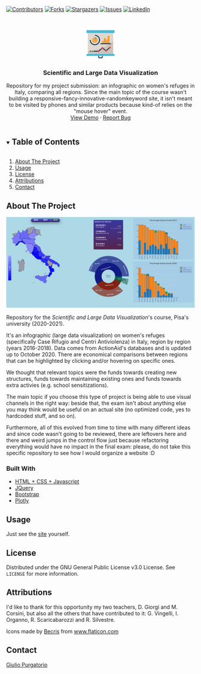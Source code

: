 [![Contributors][contributors-shield]][contributors-url]
[![Forks][forks-shield]][forks-url]
[![Stargazers][stars-shield]][stars-url]
[![Issues][issues-shield]][issues-url]
[![LinkedIn][linkedin-shield]][linkedin-url]


<br />
<p align="center">
  <a href="https://github.com/GPurgatorio/md-scientific-and-large-data-visualization">
    <img src="img/infographic.png" alt="Logo" width="80" height="80">
  </a>

  <h3 align="center">Scientific and Large Data Visualization</h3>

  <p align="center">
    Repository for my project submission: an infographic on women's refuges in Italy, comparing all regions. Since the main topic of the course wasn't building a responsive-fancy-innovative-randomkeyword site, it isn't meant to be visited by phones and similar products because kind-of relies on the "mouse hover" event. 
    <br />
	<a href="https://gpurgatorio.github.io/md-scientific-and-large-data-visualization/">View Demo</a>
	·
    <a href="https://github.com/GPurgatorio/md-scientific-and-large-data-visualization/issues">Report Bug</a>
  </p>
</p>



<details open="open">
  <summary><h2 style="display: inline-block">Table of Contents</h2></summary>
  <ol>
    <li><a href="#about-the-project">About The Project</a></li>
    <li><a href="#usage">Usage</a></li>
    <li><a href="#license">License</a></li>
	<li><a href="#attributions">Attributions</a></li>
    <li><a href="#contact">Contact</a></li>
  </ol>
</details>



## About The Project

[![Screenshot][product-screenshot]](https://gpurgatorio.github.io/md-scientific-and-large-data-visualization/)

Repository for the _Scientific and Large Data Visualization_'s course, Pisa's university (2020-2021).

It's an infographic (large data visualization) on women's refuges (specifically Case Rifugio and Centri Antiviolenza) in Italy, region by region (years 2016-2018).
Data comes from ActionAid's databases and is updated up to October 2020. There are economical comparisons between regions that can be highlighted by clicking and/or hovering on specific ones. 

We thought that relevant topics were the funds towards creating new structures, funds towards maintaining existing ones and funds towards extra activies (e.g. school sensitizations).

The main topic if you choose this type of project is being able to use visual channels in the right way: beside that, the exam isn't about anything else you may think would be useful on an actual site (no optimized code, yes to hardcoded stuff, and so on). 

Furthermore, all of this evolved from time to time with many different ideas and since code wasn't going to be reviewed, there are leftovers here and there and weird jumps in the control flow just because refactoring everything would have no impact in the final exam: please, do not take this specific repository to see how I would organize a website :D


### Built With

* [HTML + CSS + Javascript](https://blog.hubspot.com/marketing/web-design-html-css-javascript)
* [JQuery](https://jquery.com/)
* [Bootstrap](https://getbootstrap.com/)
* [Plotly](https://plotly.com/javascript/)


## Usage

Just see the [site](https://gpurgatorio.github.io/md-scientific-and-large-data-visualization/) yourself.


## License

Distributed under the GNU General Public License v3.0 License. See `LICENSE` for more information.


## Attributions 

I'd like to thank for this opportunity my two teachers, D. Giorgi and M. Corsini, but also all the others that have contributed to it: G. Vingelli, I. Organno, R. Scaricabarozzi and R. Silvestre.

<div>Icons made by <a href="https://www.flaticon.com/authors/becris" title="Becris">Becris</a> from <a href="https://www.flaticon.com/" title="Flaticon">www.flaticon.com</a></div>


## Contact

[Giulio Purgatorio](https://gpurgatorio.github.io/)



[contributors-shield]: https://img.shields.io/github/contributors/GPurgatorio/md-scientific-and-large-data-visualization.svg?style=for-the-badge
[contributors-url]: https://github.com/GPurgatorio/md-scientific-and-large-data-visualization/graphs/contributors
[forks-shield]: https://img.shields.io/github/forks/GPurgatorio/md-scientific-and-large-data-visualization.svg?style=for-the-badge
[forks-url]: https://github.com/GPurgatorio/md-scientific-and-large-data-visualization/network/members
[stars-shield]: https://img.shields.io/github/stars/GPurgatorio/md-scientific-and-large-data-visualization.svg?style=for-the-badge
[stars-url]: https://github.com/GPurgatorio/md-scientific-and-large-data-visualization/stargazers
[issues-shield]: https://img.shields.io/github/issues/GPurgatorio/md-scientific-and-large-data-visualization.svg?style=for-the-badge
[issues-url]: https://github.com/GPurgatorio/md-scientific-and-large-data-visualization/issues
[linkedin-shield]: https://img.shields.io/badge/-LinkedIn-black.svg?style=for-the-badge&logo=linkedin&colorB=555
[linkedin-url]: https://linkedin.com/in/GPurgatorio
[product-screenshot]: img/screenshot.png
